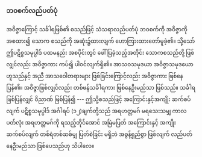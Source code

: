 ### ဘဝစက်လည်ပတ်ပုံ

အဝိဇ္ဇာကြောင့် သင်္ခါရဖြစ်၏ စသည်ဖြင့် သံသရာလည်ပတ်ပုံ ဘဝစက်ကို အဝိဇ္ဇာကို အစထား၍ သောက စသည်ကို အဆုံး၌ထားလျက် ဟောကြားထားတော်မူခဲ့၏။ 
သို့သော် ဤပဋိစ္စသမုပ္ပါဒ် ပထမနည်း အစပိုင်းတွင် ဖေါ်ပြခဲ့သည့်အတိုင်း သောကစသည်တို့ ဖြစ်လျှင်လည်း အဝိဇ္ဇာကား ကပ်၍ ပါဝင်လျက်ရှိ၏။ 
အာသဝသမုဒယာ အဝိဇ္ဇာသမုဒယော ဟူသည်နှင့် အညီ အာသဝေါတရားများ ဖြစ်ခြင်းကြောင့်လည်း အဝိဇ္ဇာကား ဖြစ်နေပြန်၏။ 
အဝိဇ္ဇာဖြစ်လျှင်လည်း တစ်ဖန်သင်္ခါရကား ဖြစ်နေဦးမည်သာ ဖြစ်သည်။ 
သင်္ခါရဖြစ်ပြန်လျှင် ဝိညာဏ် ဖြစ်ပြန်၍ --- ဤသို့စသည်ဖြင့် အကြောင်းနှင့်အကျိုး ဆက်စပ်လျက် ပဋိစ္စသမုပ္ပါဒ် အင်္ဂါရပ် (၁၂)ချက်တို့သည် အရဟတ္တမဂ် မရသေးသမျှ ကာလပတ်လုံး အရဟတ္တမဂ်ကို ရသည့်တိုင်အောင် အမြဲမပြတ် အကြောင်းနှင့် အကျိုး ဆက်စပ်လျက် တစ်ရံတစ်ဆစ်မျှ ပြတ်စဲခြင်း မရှိဘဲ အဓွန့်ရှည်စွာ ဖြစ်လျက် လည်ပတ်နေဦးမည်သာ ဖြစ်ပေသည်ဟု သိပါလေ။